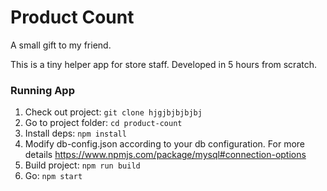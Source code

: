 # Product Count #

A small gift to my friend.

This is a tiny helper app for store staff.
Developed in 5 hours from scratch.

### Running App ###
1. Check out project: `git clone hjgjbjbjbjbj`
2. Go to project folder: `cd product-count`
2. Install deps: `npm install`  
3. Modify db-config.json according to your db configuration. For more details https://www.npmjs.com/package/mysql#connection-options
4. Build project: `npm run build`
5. Go: `npm start` 
